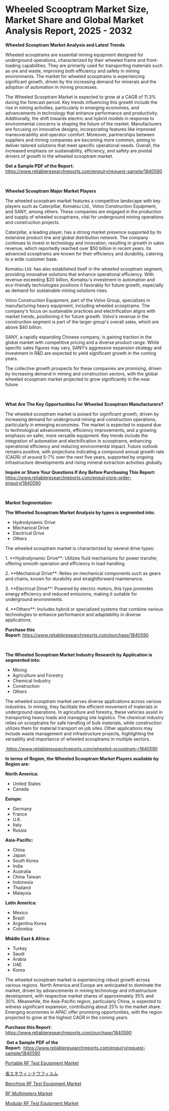 <p><h1>Wheeled Scooptram Market Size, Market Share and Global Market Analysis Report, 2025 - 2032</h1></p><p><strong>Wheeled Scooptram Market Analysis and Latest Trends</strong></p>
<p><p>Wheeled scooptrams are essential mining equipment designed for underground operations, characterized by their wheeled frame and front-loading capabilities. They are primarily used for transporting materials such as ore and waste, improving both efficiency and safety in mining environments. The market for wheeled scooptrams is experiencing significant growth, driven by the increasing demand for minerals and the adoption of automation in mining processes.</p><p>The Wheeled Scooptram Market is expected to grow at a CAGR of 11.3% during the forecast period. Key trends influencing this growth include the rise in mining activities, particularly in emerging economies, and advancements in technology that enhance performance and productivity. Additionally, the shift towards electric and hybrid models in response to environmental concerns is shaping the future of the market. Manufacturers are focusing on innovative designs, incorporating features like improved maneuverability and operator comfort. Moreover, partnerships between suppliers and mining companies are becoming more common, aiming to deliver tailored solutions that meet specific operational needs. Overall, the increased emphasis on sustainability, efficiency, and safety are pivotal drivers of growth in the wheeled scooptram market.</p></p>
<p><strong>Get a Sample PDF of the Report:&nbsp;</strong> <a href="https://www.reliableresearchreports.com/enquiry/request-sample/1840590?utm_campaign=48&utm_medium=2&utm_source=Github&utm_content=ia&utm_term=12042025&utm_id=wheeled-scooptram">https://www.reliableresearchreports.com/enquiry/request-sample/1840590</a></p>
<p>&nbsp;</p>
<p><strong>Wheeled Scooptram Major Market Players</strong></p>
<p><p>The wheeled scooptram market features a competitive landscape with key players such as Caterpillar, Komatsu Ltd., Volvo Construction Equipment, and SANY, among others. These companies are engaged in the production and supply of wheeled scooptrams, vital for underground mining operations and construction projects.</p><p>Caterpillar, a leading player, has a strong market presence supported by its extensive product line and global distribution network. The company continues to invest in technology and innovation, resulting in growth in sales revenue, which reportedly reached over $50 billion in recent years. Its advanced scooptrams are known for their efficiency and durability, catering to a wide customer base.</p><p>Komatsu Ltd. has also established itself in the wheeled scooptram segment, providing innovative solutions that enhance operational efficiency. With revenue exceeding $20 billion, Komatsu's investment in automation and eco-friendly technologies positions it favorably for future growth, especially as demand for sustainable mining solutions rises.</p><p>Volvo Construction Equipment, part of the Volvo Group, specializes in manufacturing heavy equipment, including wheeled scooptrams. The company's focus on sustainable practices and electrification aligns with market trends, positioning it for future growth. Volvo's revenue in the construction segment is part of the larger group's overall sales, which are above $40 billion.</p><p>SANY, a rapidly expanding Chinese company, is gaining traction in the global market with competitive pricing and a diverse product range. While specific sales figures may vary, SANY’s aggressive expansion strategy and investment in R&D are expected to yield significant growth in the coming years.</p><p>The collective growth prospects for these companies are promising, driven by increasing demand in mining and construction sectors, with the global wheeled scooptram market projected to grow significantly in the near future.</p></p>
<p>&nbsp;</p>
<p><strong>What Are The Key Opportunities For Wheeled Scooptram Manufacturers?</strong></p>
<p><p>The wheeled scooptram market is poised for significant growth, driven by increasing demand for underground mining and construction operations, particularly in emerging economies. The market is expected to expand due to technological advancements, efficiency improvements, and a growing emphasis on safer, more versatile equipment. Key trends include the integration of automation and electrification in scooptrams, enhancing operational efficiency and reducing environmental impact. Future outlook remains positive, with projections indicating a compound annual growth rate (CAGR) of around 5-7% over the next five years, supported by ongoing infrastructure developments and rising mineral extraction activities globally.</p></p>
<p><strong>Inquire or Share Your Questions If Any Before Purchasing This Report:</strong> <a href="https://www.reliableresearchreports.com/enquiry/pre-order-enquiry/1840590?utm_campaign=48&utm_medium=2&utm_source=Github&utm_content=ia&utm_term=12042025&utm_id=wheeled-scooptram">https://www.reliableresearchreports.com/enquiry/pre-order-enquiry/1840590</a></p>
<p>&nbsp;</p>
<p><strong>Market Segmentation</strong></p>
<p><strong>The Wheeled Scooptram Market Analysis by types is segmented into:</strong></p>
<p><ul><li>Hydrodynamic Drive</li><li>Mechanical Drive</li><li>Electrical Drive</li><li>Others</li></ul></p>
<p><p>The wheeled scooptram market is characterized by several drive types: </p><p>1. **Hydrodynamic Drive**: Utilizes fluid mechanisms for power transfer, offering smooth operation and efficiency in load handling.  </p><p>2. **Mechanical Drive**: Relies on mechanical components such as gears and chains, known for durability and straightforward maintenance.  </p><p>3. **Electrical Drive**: Powered by electric motors, this type promotes energy efficiency and reduced emissions, making it suitable for underground environments.  </p><p>4. **Others**: Includes hybrid or specialized systems that combine various technologies to enhance performance and adaptability in diverse applications.</p></p>
<p><strong>Purchase this Report:&nbsp;</strong><a href="https://www.reliableresearchreports.com/purchase/1840590?utm_campaign=48&utm_medium=2&utm_source=Github&utm_content=ia&utm_term=12042025&utm_id=wheeled-scooptram">https://www.reliableresearchreports.com/purchase/1840590</a></p>
<p>&nbsp;</p>
<p><strong>The Wheeled Scooptram Market Industry Research by Application is segmented into:</strong></p>
<p><ul><li>Mining</li><li>Agriculture and Forestry</li><li>Chemical Industry</li><li>Construction</li><li>Others</li></ul></p>
<p><p>The wheeled scooptram market serves diverse applications across various industries. In mining, they facilitate the efficient movement of materials in underground operations. In agriculture and forestry, these vehicles assist in transporting heavy loads and managing site logistics. The chemical industry relies on scooptrams for safe handling of bulk materials, while construction utilizes them for material transport on job sites. Other applications may include waste management and infrastructure projects, highlighting the versatility and importance of wheeled scooptrams in multiple sectors.</p></p>
<p><a href="https://www.reliableresearchreports.com/wheeled-scooptram-r1840590?utm_campaign=48&utm_medium=2&utm_source=Github&utm_content=ia&utm_term=12042025&utm_id=wheeled-scooptram">&nbsp;https://www.reliableresearchreports.com/wheeled-scooptram-r1840590</a></p>
<p><strong>In terms of Region, the Wheeled Scooptram Market Players available by Region are:</strong></p>
<p>
    <p> <strong> North America: </strong>
        <ul>
            <li>United States</li>
            <li>Canada</li>
        </ul>
        </p> 
    <p> <strong> Europe: </strong>
        <ul>
            <li>Germany</li>
            <li>France</li>
            <li>U.K.</li>
            <li>Italy</li>
            <li>Russia</li>
        </ul>
        </p> 
    <p> <strong> Asia-Pacific: </strong>
        <ul>
            <li>China</li>
            <li>Japan</li>
            <li>South Korea</li>
            <li>India</li>
            <li>Australia</li>
            <li>China Taiwan</li>
            <li>Indonesia</li>
            <li>Thailand</li>
            <li>Malaysia</li>
        </ul>
        </p> 
    <p> <strong> Latin America: </strong>
        <ul>
            <li>Mexico</li>
            <li>Brazil</li>
            <li>Argentina Korea</li>
            <li>Colombia</li>
        </ul>
        </p> 
    <p> <strong> Middle East & Africa: </strong>
        <ul>
            <li>Turkey</li>
            <li>Saudi</li>
            <li>Arabia</li>
            <li>UAE</li>
            <li>Korea</li>
        </ul>
    </p>
    </p>
<p><p>The wheeled scooptram market is experiencing robust growth across various regions. North America and Europe are anticipated to dominate the market, driven by advancements in mining technology and infrastructure development, with respective market shares of approximately 35% and 30%. Meanwhile, the Asia-Pacific region, particularly China, is expected to witness significant expansion, contributing about 25% to the market share. Emerging economies in APAC offer promising opportunities, with the region projected to grow at the highest CAGR in the coming years.</p></p>
<p><strong>Purchase this Report: </strong><a href="https://www.reliableresearchreports.com/purchase/1840590?utm_campaign=48&utm_medium=2&utm_source=Github&utm_content=ia&utm_term=12042025&utm_id=wheeled-scooptram">https://www.reliableresearchreports.com/purchase/1840590</a></p>
<p>&nbsp;<strong>Get a Sample PDF of the Report:&nbsp;&nbsp;</strong><a href="https://www.reliableresearchreports.com/enquiry/request-sample/1840590?utm_campaign=48&utm_medium=2&utm_source=Github&utm_content=ia&utm_term=12042025&utm_id=wheeled-scooptram">https://www.reliableresearchreports.com/enquiry/request-sample/1840590</a></p>
<p><strong></strong></p>
<p><p><a href="https://github.com/mgapeak/Market-Research-Report-List-1/blob/main/portable-rf-test-equipment-market.md?utm_campaign=48&utm_medium=2&utm_source=Github&utm_content=ia&utm_term=12042025&utm_id=wheeled-scooptram">Portable RF Test Equipment Market</a></p><p><a href="https://github.com/lababdou/Market-Research-Report-List-7/blob/main/195766154994.md?utm_campaign=48&utm_medium=2&utm_source=Github&utm_content=ia&utm_term=12042025&utm_id=wheeled-scooptram">省エネウィンドウフィルム</a></p><p><a href="https://github.com/monacaquddus/Market-Research-Report-List-1/blob/main/benchtop-rf-test-equipment-market.md?utm_campaign=48&utm_medium=2&utm_source=Github&utm_content=ia&utm_term=12042025&utm_id=wheeled-scooptram">Benchtop RF Test Equipment Market</a></p><p><a href="https://github.com/owaysusing/Market-Research-Report-List-1/blob/main/rf-multimeters-market.md?utm_campaign=48&utm_medium=2&utm_source=Github&utm_content=ia&utm_term=12042025&utm_id=wheeled-scooptram">RF Multimeters Market</a></p><p><a href="https://github.com/andulanick3/Market-Research-Report-List-1/blob/main/modular-rf-test-equipment-market.md?utm_campaign=48&utm_medium=2&utm_source=Github&utm_content=ia&utm_term=12042025&utm_id=wheeled-scooptram">Modular RF Test Equipment Market</a></p></p>